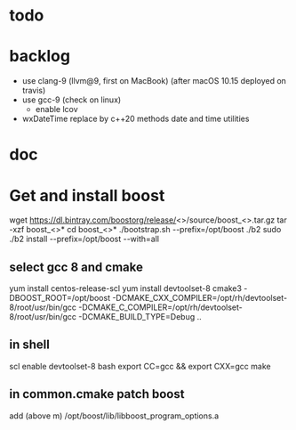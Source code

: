 # todo

# backlog
- use clang-9 (llvm@9, first on MacBook) (after macOS 10.15 deployed on travis)
- use gcc-9 (check on linux)
  - enable lcov
- wxDateTime replace by c++20 methods date and time utilities

# doc

# Get and install boost
wget https://dl.bintray.com/boostorg/release/<>/source/boost_<>.tar.gz
tar -xzf boost_<>*
cd boost_<>*
./bootstrap.sh --prefix=/opt/boost
./b2
sudo ./b2 install --prefix=/opt/boost --with=all

## select gcc 8 and cmake
yum install centos-release-scl
yum install devtoolset-8
cmake3 -DBOOST_ROOT=/opt/boost -DCMAKE_CXX_COMPILER=/opt/rh/devtoolset-8/root/usr/bin/gcc -DCMAKE_C_COMPILER=/opt/rh/devtoolset-8/root/usr/bin/gcc -DCMAKE_BUILD_TYPE=Debug ..

## in shell
scl enable devtoolset-8 bash
export CC=gcc && export CXX=gcc
make

## in common.cmake patch boost
add (above m)
/opt/boost/lib/libboost_program_options.a
